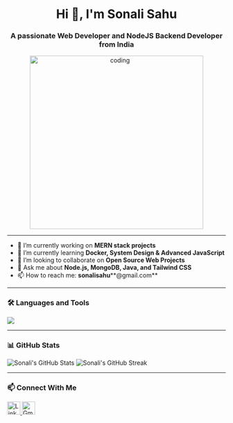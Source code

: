 <h1 align="center">Hi 👋, I'm Sonali Sahu</h1>
<h3 align="center">A passionate Web Developer and NodeJS Backend Developer from India</h3>

<p align="center">
  <img src="https://cdn.dribbble.com/users/1162077/screenshots/3848914/programmer.gif" alt="coding" width="400"/>
</p>

---

- 🔭 I’m currently working on **MERN stack projects**
- 🌱 I’m currently learning **Docker, System Design & Advanced JavaScript**
- 🤝 I’m looking to collaborate on **Open Source Web Projects**
- 💬 Ask me about **Node.js, MongoDB, Java, and Tailwind CSS**
- 📫 How to reach me: **sonalisahu****@gmail.com**

---

### 🛠️ Languages and Tools

<p align="left">
  <img src="https://skillicons.dev/icons?i=html,css,js,react,nodejs,mongodb,java,tailwind,bootstrap,git,github,linux,vscode" />
</p>

---

### 📊 GitHub Stats

<p align="left">
  <img src="https://github-readme-stats.vercel.app/api?username=SonaliSahu10085&show_icons=true&theme=tokyonight" alt="Sonali's GitHub Stats" />
  <img src="https://streak-stats.demolab.com/?user=SonaliSahu10085&theme=tokyonight" alt="Sonali's GitHub Streak" />
</p>

---

### 📫 Connect With Me

<p align="left">
  <a href="https://linkedin.com/in/sonalisahu246" target="_blank">
    <img src="https://cdn-icons-png.flaticon.com/512/174/174857.png" width="30" alt="LinkedIn"/>
  </a>
  <a href="mailto:sonalisahu****@gmail.com" target="_blank">
    <img src="https://cdn-icons-png.flaticon.com/512/732/732200.png" width="30" alt="Gmail"/>
  </a>
</p>
